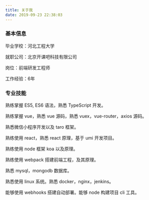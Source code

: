 ```yaml
---
title: 关于我
date: 2019-09-23 22:38:03
---
```


### 基本信息
毕业学校：河北工程大学

就职公司：北京开课吧科技有限公司

岗位：前端研发工程师

工作经验：6年
### 专业技能


熟练掌握 ES5, ES6 语法，熟悉 TypeScript 开发。

熟练掌握 vue，熟悉 vue 源码，熟悉 vuex，vue-router，axios 源码。

熟悉微信小程序开发以及 taro 框架。

熟练使用 react，熟悉 react 原理，基于 umi 开发项目。

熟练使用 node 框架 koa 以及原理。

熟练使用 webpack 搭建前端工程，及其原理。

熟悉 mysql，mongodb 数据库。

熟悉使用 linux 系统。熟悉 docker，nginx，jenkins。

能够使用 webhooks 搭建自动部署。能够 node 构建项目 cli 工具。
